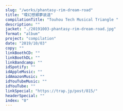 ```yaml
---
slug: "/works/phantasy-rim-dream-road"
title: "環幻想郷夢装道"
compilationTitle: "Touhou Tech Musical Triangle	"
description: ""
jacket: "./20191003-phantasy-rim-dream-road.jpg"
format: "album"
project: "compilation"
date: "2019/10/03"
copy: ""
linkBoothCD: ""
linkBoothDL: ""
linkBandcamp: ""
idSpotify: ""
idAppleMusic: ""
idAmazonMusic: ""
idYouTubeMusic: ""
idYouTube: ""
linkSpecial: "https://trap.jp/post/815/"
headerSpecial: ""
index: "0"
---
```

